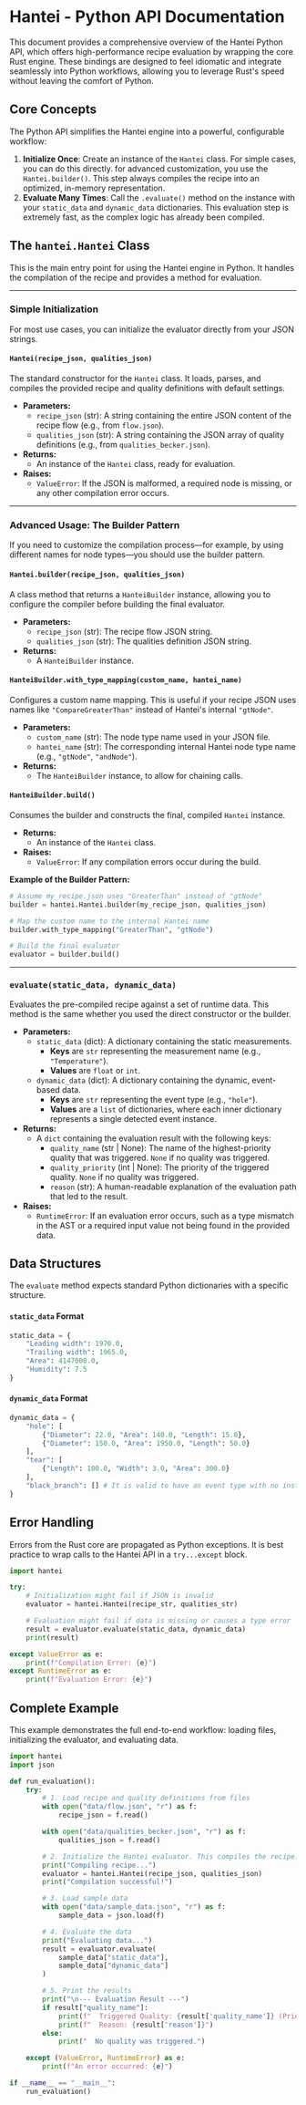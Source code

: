 # Hantei - Python API Documentation

This document provides a comprehensive overview of the Hantei Python API, which offers high-performance recipe evaluation by wrapping the core Rust engine. These bindings are designed to feel idiomatic and integrate seamlessly into Python workflows, allowing you to leverage Rust's speed without leaving the comfort of Python.

## Core Concepts

The Python API simplifies the Hantei engine into a powerful, configurable workflow:

1.  **Initialize Once**: Create an instance of the `Hantei` class. For simple cases, you can do this directly. for advanced customization, you use the `Hantei.builder()`. This step always compiles the recipe into an optimized, in-memory representation.
2.  **Evaluate Many Times**: Call the `.evaluate()` method on the instance with your `static_data` and `dynamic_data` dictionaries. This evaluation step is extremely fast, as the complex logic has already been compiled.

## The `hantei.Hantei` Class

This is the main entry point for using the Hantei engine in Python. It handles the compilation of the recipe and provides a method for evaluation.

---

### Simple Initialization

For most use cases, you can initialize the evaluator directly from your JSON strings.

#### `Hantei(recipe_json, qualities_json)`

The standard constructor for the `Hantei` class. It loads, parses, and compiles the provided recipe and quality definitions with default settings.

- **Parameters:**
    - `recipe_json` (str): A string containing the entire JSON content of the recipe flow (e.g., from `flow.json`).
    - `qualities_json` (str): A string containing the JSON array of quality definitions (e.g., from `qualities_becker.json`).
- **Returns:**
    - An instance of the `Hantei` class, ready for evaluation.
- **Raises:**
    - `ValueError`: If the JSON is malformed, a required node is missing, or any other compilation error occurs.

---

### Advanced Usage: The Builder Pattern

If you need to customize the compilation process—for example, by using different names for node types—you should use the builder pattern.

#### `Hantei.builder(recipe_json, qualities_json)`

A class method that returns a `HanteiBuilder` instance, allowing you to configure the compiler before building the final evaluator.

- **Parameters:**
    - `recipe_json` (str): The recipe flow JSON string.
    - `qualities_json` (str): The qualities definition JSON string.
- **Returns:**
    - A `HanteiBuilder` instance.

#### `HanteiBuilder.with_type_mapping(custom_name, hantei_name)`

Configures a custom name mapping. This is useful if your recipe JSON uses names like `"CompareGreaterThan"` instead of Hantei's internal `"gtNode"`.

- **Parameters:**
    - `custom_name` (str): The node type name used in your JSON file.
    - `hantei_name` (str): The corresponding internal Hantei node type name (e.g., `"gtNode"`, `"andNode"`).
- **Returns:**
    - The `HanteiBuilder` instance, to allow for chaining calls.

#### `HanteiBuilder.build()`

Consumes the builder and constructs the final, compiled `Hantei` instance.

- **Returns:**
    - An instance of the `Hantei` class.
- **Raises:**
    - `ValueError`: If any compilation errors occur during the build.

**Example of the Builder Pattern:**

```python
# Assume my_recipe.json uses "GreaterThan" instead of "gtNode"
builder = hantei.Hantei.builder(my_recipe_json, qualities_json)

# Map the custom name to the internal Hantei name
builder.with_type_mapping("GreaterThan", "gtNode")

# Build the final evaluator
evaluator = builder.build()
```

---

### `evaluate(static_data, dynamic_data)`

Evaluates the pre-compiled recipe against a set of runtime data. This method is the same whether you used the direct constructor or the builder.

- **Parameters:**
    - `static_data` (dict): A dictionary containing the static measurements.
        - **Keys** are `str` representing the measurement name (e.g., `"Temperature"`).
        - **Values** are `float` or `int`.
    - `dynamic_data` (dict): A dictionary containing the dynamic, event-based data.
        - **Keys** are `str` representing the event type (e.g., `"hole"`).
        - **Values** are a `list` of dictionaries, where each inner dictionary represents a single detected event instance.
- **Returns:**
    - A `dict` containing the evaluation result with the following keys:
        - `quality_name` (str | None): The name of the highest-priority quality that was triggered. `None` if no quality was triggered.
        - `quality_priority` (int | None): The priority of the triggered quality. `None` if no quality was triggered.
        - `reason` (str): A human-readable explanation of the evaluation path that led to the result.
- **Raises:**
    - `RuntimeError`: If an evaluation error occurs, such as a type mismatch in the AST or a required input value not being found in the provided data.

## Data Structures

The `evaluate` method expects standard Python dictionaries with a specific structure.

#### `static_data` Format

```python
static_data = {
    "Leading width": 1970.0,
    "Trailing width": 1965.0,
    "Area": 4147000.0,
    "Humidity": 7.5
}
```

#### `dynamic_data` Format

```python
dynamic_data = {
    "hole": [
        {"Diameter": 22.0, "Area": 140.0, "Length": 15.0},
        {"Diameter": 150.0, "Area": 1950.0, "Length": 50.0}
    ],
    "tear": [
        {"Length": 100.0, "Width": 3.0, "Area": 300.0}
    ],
    "black_branch": [] # It is valid to have an event type with no instances
}
```

## Error Handling

Errors from the Rust core are propagated as Python exceptions. It is best practice to wrap calls to the Hantei API in a `try...except` block.

```python
import hantei

try:
    # Initialization might fail if JSON is invalid
    evaluator = hantei.Hantei(recipe_str, qualities_str)

    # Evaluation might fail if data is missing or causes a type error
    result = evaluator.evaluate(static_data, dynamic_data)
    print(result)

except ValueError as e:
    print(f"Compilation Error: {e}")
except RuntimeError as e:
    print(f"Evaluation Error: {e}")
```

## Complete Example

This example demonstrates the full end-to-end workflow: loading files, initializing the evaluator, and evaluating data.

```python
import hantei
import json

def run_evaluation():
    try:
        # 1. Load recipe and quality definitions from files
        with open("data/flow.json", "r") as f:
            recipe_json = f.read()

        with open("data/qualities_becker.json", "r") as f:
            qualities_json = f.read()

        # 2. Initialize the Hantei evaluator. This compiles the recipe.
        print("Compiling recipe...")
        evaluator = hantei.Hantei(recipe_json, qualities_json)
        print("Compilation successful!")

        # 3. Load sample data
        with open("data/sample_data.json", "r") as f:
            sample_data = json.load(f)

        # 4. Evaluate the data
        print("Evaluating data...")
        result = evaluator.evaluate(
            sample_data["static_data"],
            sample_data["dynamic_data"]
        )

        # 5. Print the results
        print("\n--- Evaluation Result ---")
        if result["quality_name"]:
            print(f"  Triggered Quality: {result['quality_name']} (Priority: {result['quality_priority']})")
            print(f"  Reason: {result['reason']}")
        else:
            print("  No quality was triggered.")

    except (ValueError, RuntimeError) as e:
        print(f"An error occurred: {e}")

if __name__ == "__main__":
    run_evaluation()
```
